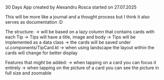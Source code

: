 30 Days App
created by Alexandru Rosca
started on 27.07.2025

This will be more like a journal and a thought process but I think it also serves as documentation :D

The structure:
    -> will be based on a lazy column that contains cards with each Tip
        -> Tips will have a title, image and body
        -> Tips will be implemented as a data class 
        -> the cards will be saved under ui.components/TipCard.kt
    -> when using landscape the layout within the cards will change for better display

Features that *might* be added:
    -> when tapping on a card you can focus it entirely
    -> when tapping on the picture of a card you can see the picture in full size and zoomable